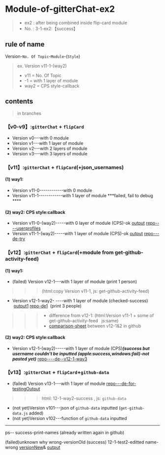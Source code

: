 # Module-of-gitterChat-ex2
>- ex2 : after being combined inside flip-card module
>- No. : 3-1-ex2:【success】

## rule of name
Version-`No. Of Topic`-`Module`-(`Style`)
>ex.  Version v11-1-(way2)
>* v11 = No. Of Topic
>* -1 =  with 1 layer  of module
>* way2 = CPS style-callback

##  contents
>in branches

### 【v0-v9】:`gitterChat` + `flipCard`
- Version v0---with 0 module
- Version v1---with 1 layer  of module
- Version v2---with 2 layers of module
- Version v3---with 3 layers of module

### 【v11】:`gitterChat` + `flipCard`(+json_usernames)
#### (1) way1:
- Version v11-0------------with 0 module
- Version v11-1------------with 1 layer  of module  ***failed, fail to debug ****
#### (2) way2:  CPS style:callback
- Version v11-0-(way2)-----with 0 layer  of module (CPS)-ok  [output](https://i.imgur.com/ILMrzJT.png)  [repo----userprofiles](https://github.com/kiecoo/userprofiles)
- Version v11-1-(way2)-----with 1 layer  of module (CPS)-ok  [output](https://i.imgur.com/ILMrzJT.png)  [repo---de-try](https://github.com/kiecoo/de-try)

### 【v12】:`gitterChat` + `flipCard`(+module from get-github-activity-feed)
#### (1) way1:
- (failed) Version v12-1---with 1 layer  of module  (print 1 person)
>>>  (html:copy Version v11-1,    js: get-github-activity-feed)
- Version v12-1-way2- ----with 1 layer  of module  (checked-success)  [output1](https://i.imgur.com/1XtzgDi.png)  [repo-de1](https://github.com/kiecoo/de1)   (print 3 people)
>>> -  difference from v12-1: (html:Version v11-1 + some of  get-github-activity-feed    js:same)
>>>  - [comparison-sheet](https://github.com/kiecoo/module-gitterChat---ex2/commit/28bbff649d69620a97be2f4c281addc5360ab503#diff-eacf331f0ffc35d4b482f1d15a887d3b)  between v12-1&2 in github
#### (2) way2:  CPS style:callback
- Version v12-1-(way2)-----with 1 layer  of module (CPS)***(success but username couldn't be inputted (apple:success,windows:fail)-not pasted yet)***  [repo----de--v12-1-way3](https://github.com/kiecoo/de--v12-1-way3)

### 【v13】:`gitterChat` + `flipCard`+`github-data`
- (failed) Version v13-1---with 1 layer  of module    [repo---de-for-testingOutput](https://github.com/kiecoo/de-for-testingOutput)
>>> html: 12-1-way2-success , js: `github-data`


- (not yet)Version v101---json of `github-data` inputted (`get-github-data.js` added)
- (not yet)Version v102---function of `github-data` inputted

-----
ps-- success-print-names
(already written again in github)

(failed)unknown why wrong-versionOld
(success) 12-1-test2-editted name-wrong  [versionNew](https://github.com/kiecoo/de-for-testingOutput)& [output](https://i.imgur.com/mqrEPg6.png)

